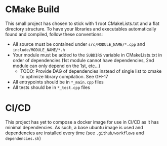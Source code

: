 # CMake Build

This small project has chosen to stick with 1 root CMakeLists.txt and a flat directory structure. To have your libraries and executables automatically found and compiled, follow these conventions:
* All source must be contained under `src/MODULE_NAME/*.cpp` and `include/MODULE_NAME/*.h`
* Your module must be added to the `SUBDIRS` variable in CMakeLists.txt in order of dependencies (1st module cannot have dependencies, 2nd module can only depend on the 1st, etc...)
    * TODO: Provide DAG of dependencies instead of single list to cmake to optimize library compilation. See GH-17
* All entrypoints should be in `*_main.cpp` files
* All tests should be in `*_test.cpp` files

# CI/CD

This project has yet to compose a docker image for use in CI/CD as it has minimal dependencies. As such, a base ubuntu image is used and dependencies are installed every time (see `.github/workflows` and `dependencies.sh`)